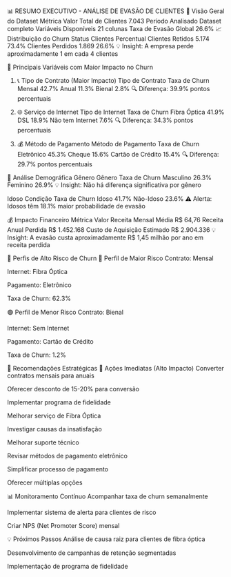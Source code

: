 📊 RESUMO EXECUTIVO - ANÁLISE DE EVASÃO DE CLIENTES
🎯 Visão Geral do Dataset
Métrica	Valor
Total de Clientes	7.043
Período Analisado	Dataset completo
Variáveis Disponíveis	21 colunas
Taxa de Evasão Global	26.6%
📈 Distribuição do Churn
Status	Clientes	Percentual
Clientes Retidos	5.174	73.4%
Clientes Perdidos	1.869	26.6%
💡 Insight: A empresa perde aproximadamente 1 em cada 4 clientes

🎯 Principais Variáveis com Maior Impacto no Churn
1. 📞 Tipo de Contrato (Maior Impacto)
Tipo de Contrato	Taxa de Churn
Mensal	42.7%
Anual	11.3%
Bienal	2.8%
🔍 Diferença: 39.9% pontos percentuais

2. 🌐 Serviço de Internet
Tipo de Internet	Taxa de Churn
Fibra Óptica	41.9%
DSL	18.9%
Não tem Internet	7.6%
🔍 Diferença: 34.3% pontos percentuais

3. 💰 Método de Pagamento
Método de Pagamento	Taxa de Churn
Eletrônico	45.3%
Cheque	15.6%
Cartão de Crédito	15.4%
🔍 Diferença: 29.7% pontos percentuais

👥 Análise Demográfica
Gênero
Gênero	Taxa de Churn
Masculino	26.3%
Feminino	26.9%
💡 Insight: Não há diferença significativa por gênero

Idoso
Condição	Taxa de Churn
Idoso	41.7%
Não-Idoso	23.6%
⚠️ Alerta: Idosos têm 18.1% maior probabilidade de evasão

💰 Impacto Financeiro
Métrica	Valor
Receita Mensal Média	R$ 64,76
Receita Anual Perdida	R$ 1.452.168
Custo de Aquisição Estimado	R$ 2.904.336
💡 Insight: A evasão custa aproximadamente R$ 1,45 milhão por ano em receita perdida

🎯 Perfis de Alto Risco de Churn
🔴 Perfil de Maior Risco
Contrato: Mensal

Internet: Fibra Óptica

Pagamento: Eletrônico

Taxa de Churn: 62.3%

🟢 Perfil de Menor Risco
Contrato: Bienal

Internet: Sem Internet

Pagamento: Cartão de Crédito

Taxa de Churn: 1.2%

🚀 Recomendações Estratégicas
🎯 Ações Imediatas (Alto Impacto)
Converter contratos mensais para anuais

Oferecer desconto de 15-20% para conversão

Implementar programa de fidelidade

Melhorar serviço de Fibra Óptica

Investigar causas da insatisfação

Melhorar suporte técnico

Revisar métodos de pagamento eletrônico

Simplificar processo de pagamento

Oferecer múltiplas opções

📊 Monitoramento Contínuo
Acompanhar taxa de churn semanalmente

Implementar sistema de alerta para clientes de risco

Criar NPS (Net Promoter Score) mensal

💡 Próximos Passos
Análise de causa raiz para clientes de fibra óptica

Desenvolvimento de campanhas de retenção segmentadas

Implementação de programa de fidelidade
